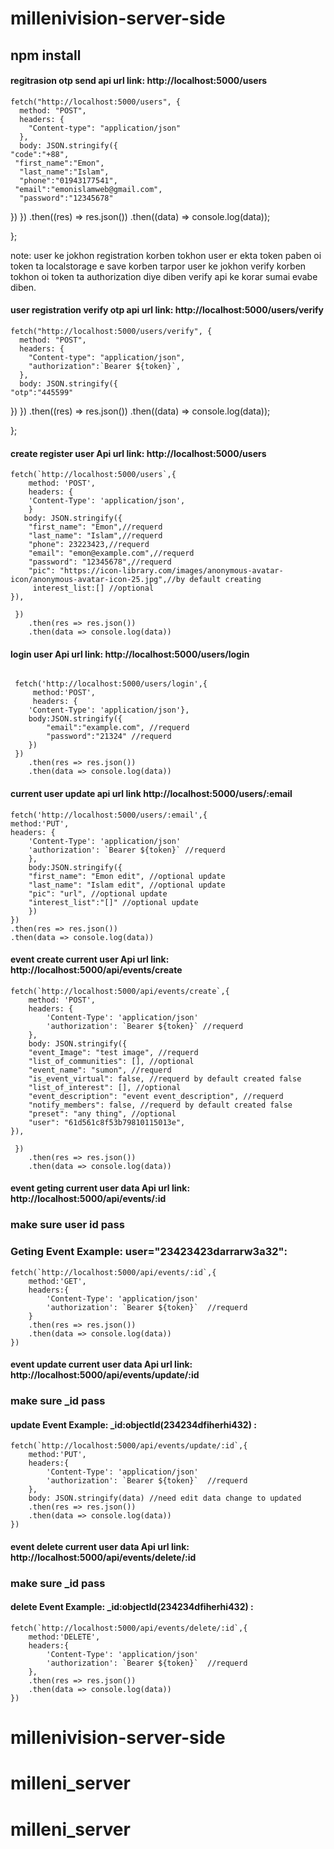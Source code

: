 # millenivision-server-side

## npm install

#### regitrasion otp send api url link: http://localhost:5000/users

    fetch("http://localhost:5000/users", {
      method: "POST",
      headers: {
        "Content-type": "application/json"
      },
      body: JSON.stringify({
    "code":"+88",
     "first_name":"Emon",
      "last_name":"Islam",
      "phone":"01943177541",
     "email":"emonislamweb@gmail.com",
      "password":"12345678"

})
})
.then((res) => res.json())
.then((data) => console.log(data));

};

note: user ke jokhon registration korben tokhon user er ekta token paben oi token ta localstorage e save korben tarpor user ke jokhon verify korben tokhon oi token ta authorization diye diben verify api ke korar sumai evabe diben.

#### user registration verify otp api url link: http://localhost:5000/users/verify

    fetch("http://localhost:5000/users/verify", {
      method: "POST",
      headers: {
        "Content-type": "application/json",
        "authorization":`Bearer ${token}`,
      },
      body: JSON.stringify({
    "otp":"445599"

})
})
.then((res) => res.json())
.then((data) => console.log(data));

};

#### create register user Api url link: http://localhost:5000/users

```body pass Data example:
fetch(`http://localhost:5000/users`,{
    method: 'POST',
    headers: {
    'Content-Type': 'application/json',
    }
   body: JSON.stringify({
    "first_name": "Emon",//requerd
    "last_name": "Islam",//requerd
    "phone": 23223423,//requerd
    "email": "emon@example.com",//requerd
    "password": "12345678",//requerd
    "pic": "https://icon-library.com/images/anonymous-avatar-icon/anonymous-avatar-icon-25.jpg",//by default creating
     interest_list:[] //optional
}),

 })
    .then(res => res.json())
    .then(data => console.log(data))

```

#### login user Api url link: http://localhost:5000/users/login

```body pass Data example:

 fetch('http://localhost:5000/users/login',{
     method:'POST',
     headers: {
    'Content-Type': 'application/json'},
    body:JSON.stringify({
        "email":"example.com", //requerd
        "password":"21324" //requerd
    })
 })
    .then(res => res.json())
    .then(data => console.log(data))
```

#### current user update api url link http://localhost:5000/users/:email

```example:
fetch('http://localhost:5000/users/:email',{
method:'PUT',
headers: {
    'Content-Type': 'application/json'
    'authorization': `Bearer ${token}` //requerd
    },
    body:JSON.stringify({
    "first_name": "Emon edit", //optional update
    "last_name": "Islam edit", //optional update
    "pic": "url", //optional update
    "interest_list":"[]" //optional update
    })
})
.then(res => res.json())
.then(data => console.log(data))
```

#### event create current user Api url link: http://localhost:5000/api/events/create

```Creating event Example :
fetch(`http://localhost:5000/api/events/create`,{
    method: 'POST',
    headers: {
        'Content-Type': 'application/json'
        'authorization': `Bearer ${token}` //requerd
    },
    body: JSON.stringify({
    "event_Image": "test image", //requerd
    "list_of_communities": [], //optional
    "event_name": "sumon", //requerd
    "is_event_virtual": false, //requerd by default created false
    "list_of_interest": [], //optional
    "event_description": "event event_description", //requerd
    "notify_members": false, //requerd by default created false
    "preset": "any thing", //optional
    "user": "61d561c8f53b79810115013e",
}),

 })
    .then(res => res.json())
    .then(data => console.log(data))

```

#### event geting current user data Api url link: http://localhost:5000/api/events/:id

### make sure user id pass

### Geting Event Example: user="23423423darrarw3a32":

```
fetch(`http://localhost:5000/api/events/:id`,{
    method:'GET',
    headers:{
        'Content-Type': 'application/json'
        'authorization': `Bearer ${token}`  //requerd
    }
    .then(res => res.json())
    .then(data => console.log(data))
})

```

#### event update current user data Api url link: http://localhost:5000/api/events/update/:id

### make sure \_id pass

#### update Event Example: \_id:objectId(234234dfiherhi432) :

```
fetch(`http://localhost:5000/api/events/update/:id`,{
    method:'PUT',
    headers:{
        'Content-Type': 'application/json'
        'authorization': `Bearer ${token}`  //requerd
    },
    body: JSON.stringify(data) //need edit data change to updated
    .then(res => res.json())
    .then(data => console.log(data))
})

```

#### event delete current user data Api url link: http://localhost:5000/api/events/delete/:id

### make sure \_id pass

#### delete Event Example: \_id:objectId(234234dfiherhi432) :

```
fetch(`http://localhost:5000/api/events/delete/:id`,{
    method:'DELETE',
    headers:{
        'Content-Type': 'application/json'
        'authorization': `Bearer ${token}`  //requerd
    },
    .then(res => res.json())
    .then(data => console.log(data))
})

```

# millenivision-server-side

# milleni_server

# milleni_server
